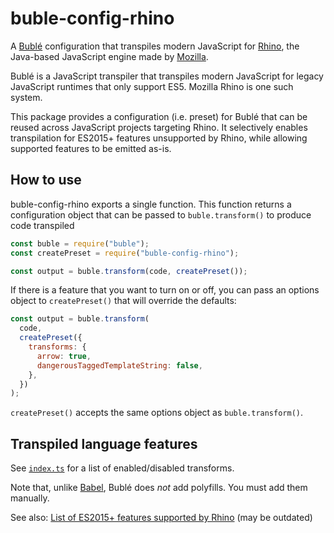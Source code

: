 # buble-config-rhino

A [Bublé] configuration that transpiles modern JavaScript for [Rhino], the
Java-based JavaScript engine made by [Mozilla].

Bublé is a JavaScript transpiler that transpiles modern JavaScript for legacy
JavaScript runtimes that only support ES5. Mozilla Rhino is one such system.

This package provides a configuration (i.e. preset) for Bublé that can be
reused across JavaScript projects targeting Rhino. It selectively enables
transpilation for ES2015+ features unsupported by Rhino, while allowing
supported features to be emitted as-is.

## How to use

buble-config-rhino exports a single function. This function returns a
configuration object that can be passed to `buble.transform()` to produce code
transpiled

```js
const buble = require("buble");
const createPreset = require("buble-config-rhino");

const output = buble.transform(code, createPreset());
```

If there is a feature that you want to turn on or off, you can pass an options
object to `createPreset()` that will override the defaults:

```js
const output = buble.transform(
  code,
  createPreset({
    transforms: {
      arrow: true,
      dangerousTaggedTemplateString: false,
    },
  })
);
```

`createPreset()` accepts the same options object as `buble.transform()`.

## Transpiled language features

See [`index.ts`](./index.ts) for a list of enabled/disabled transforms.

Note that, unlike [Babel], Bublé does _not_ add polyfills. You must add them
manually.

See also: [List of ES2015+ features supported by Rhino](https://mozilla.github.io/rhino/compat/engines.html)
(may be outdated)

[babel]: https://babeljs.io/
[bublé]: https://github.com/bublejs/buble
[mozilla]: http://www.mozilla.org/
[rhino]: https://github.com/mozilla/rhino
